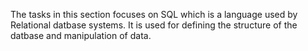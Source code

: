 The tasks in this section focuses on SQL which is a language used by 
Relational datbase systems. It is used for defining the structure of the 
datbase and manipulation of data.